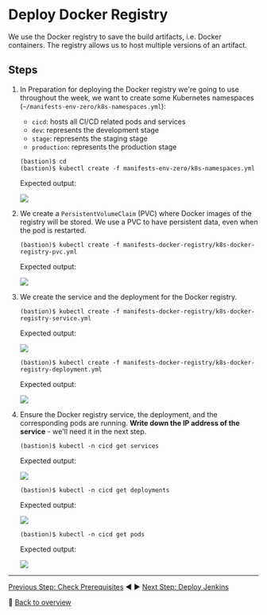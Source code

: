# Deploy Docker Registry

We use the Docker registry to save the build artifacts, i.e. Docker containers. The registry allows us to host multiple versions of an artifact. 

## Steps
1. In Preparation for deploying the Docker registry we're going to use throughout the week, we want to create some Kubernetes namespaces (`~/manifests-env-zero/k8s-namespaces.yml`):
    - `cicd`: hosts all CI/CD related pods and services
    - `dev`: represents the development stage
    - `stage`: represents the staging stage
    - `production`: represents the production stage

    ```
    (bastion)$ cd
    (bastion)$ kubectl create -f manifests-env-zero/k8s-namespaces.yml
    ```

    Expected output:

    ![](../assets/kubectl-create-namespaces.png)

1. We create a `PersistentVolumeClaim` (PVC) where Docker images of the registry will be stored. We use a PVC to have persistent data, even when the pod is restarted. 

    ```
    (bastion)$ kubectl create -f manifests-docker-registry/k8s-docker-registry-pvc.yml
    ```

    Expected output:

    ![](../assets/kubectl-create-registrypvc.png)

1. We create the service and the deployment for the Docker registry.

    ```
    (bastion)$ kubectl create -f manifests-docker-registry/k8s-docker-registry-service.yml
    ```
    
    Expected output:

    ![](../assets/kubectl-create-registrysvc.png)

    ```
    (bastion)$ kubectl create -f manifests-docker-registry/k8s-docker-registry-deployment.yml
    ```

    Expected output: 

    ![](../assets/kubectl-create-registrydpl.png)

1. Ensure the Docker registry service, the deployment, and the corresponding pods are running. **Write down the IP address of the service** - we'll need it in the next step.

    ```
    (bastion)$ kubectl -n cicd get services
    ```

    Expected output: 

    ![](../assets/kubectl-get-services.png)

    ```
    (bastion)$ kubectl -n cicd get deployments
    ```

    Expected output: 

    ![](../assets/kubectl-get-deployment.png)

    ```
    (bastion)$ kubectl -n cicd get pods
    ```

    Expected output: 

    ![](../assets/kubectl-get-pods.png)

---

[Previous Step: Check Prerequisites](../1_Fork_GitHub_Repositories) :arrow_backward: :arrow_forward: [Next Step: Deploy Jenkins](../3_Deploy_Jenkins)

:arrow_up_small: [Back to overview](../)
